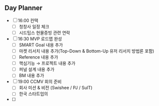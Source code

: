 ## Day Planner
- [ ] 16:00 컨택
	- [ ] 청창사 일정 체크
	- [ ] 시드팁스 현물증빙 관련 연락
- [ ] 16:30 MVP 로드맵 완성
	- [ ] SMART Goal 내용 추가
	- [ ] 마켓 리서치 내용 추가(Top-Down & Bottom-Up 유저 리서치 방법론 포함)
	- [ ] Reference 내용 추가
	- [ ] 핵심기능 → 프로젝트 내용 추가
	- [ ] 퍼널 설계 내용 추가
	- [ ] BM 내용 추가
- [ ] 19:00 CCMV 회의 준비
	- [ ] 회사 미션 & 비전 (Swishee / PJ / SulT)
	- [ ] 한국 스타트업의 
- [ ] 